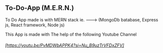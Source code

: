## To-Do-App (M.E.R.N.)
 To Do App made is with MERN stack ie. ---> (MongoDb batabase, Express js, React framework, Node js)

 This App is made with The help of the following Youtube Channel
 ###### [https://youtu.be/PvMDWbAPPK4?si=Nu_B9uzTrVFDxZFV]




